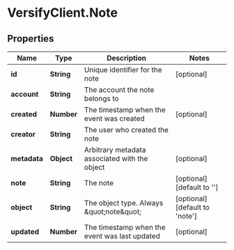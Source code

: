 # VersifyClient.Note

## Properties

Name | Type | Description | Notes
------------ | ------------- | ------------- | -------------
**id** | **String** | Unique identifier for the note | [optional] 
**account** | **String** | The account the note belongs to | 
**created** | **Number** | The timestamp when the event was created | [optional] 
**creator** | **String** | The user who created the note | 
**metadata** | **Object** | Arbitrary metadata associated with the object | [optional] 
**note** | **String** | The note | [optional] [default to &#39;&#39;]
**object** | **String** | The object type. Always \&quot;note\&quot; | [optional] [default to &#39;note&#39;]
**updated** | **Number** | The timestamp when the event was last updated | [optional] 


